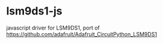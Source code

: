 # lsm9ds1-js

javascript driver for LSM9DS1, port of https://github.com/adafruit/Adafruit_CircuitPython_LSM9DS1

